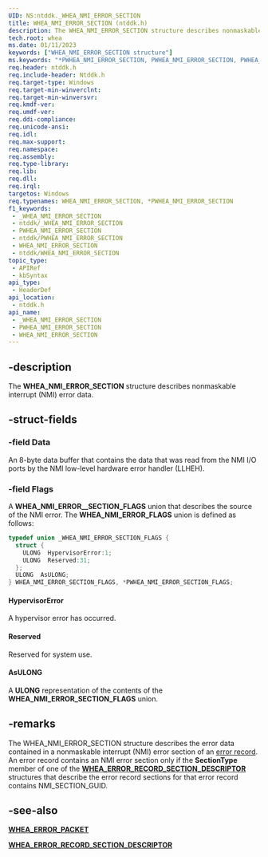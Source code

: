```yaml
---
UID: NS:ntddk._WHEA_NMI_ERROR_SECTION
title: WHEA_NMI_ERROR_SECTION (ntddk.h)
description: The WHEA_NMI_ERROR_SECTION structure describes nonmaskable interrupt (NMI) error data.
tech.root: whea
ms.date: 01/11/2023
keywords: ["WHEA_NMI_ERROR_SECTION structure"]
ms.keywords: "*PWHEA_NMI_ERROR_SECTION, PWHEA_NMI_ERROR_SECTION, PWHEA_NMI_ERROR_SECTION structure pointer [WHEA Drivers and Applications], WHEA_NMI_ERROR_SECTION, WHEA_NMI_ERROR_SECTION structure [WHEA Drivers and Applications], _WHEA_NMI_ERROR_SECTION, ntddk/PWHEA_NMI_ERROR_SECTION, ntddk/WHEA_NMI_ERROR_SECTION, whea.whea_nmi_error_section, whearef_295c8b30-1ec5-41a3-ba50-f00c1b1b5524.xml"
req.header: ntddk.h
req.include-header: Ntddk.h
req.target-type: Windows
req.target-min-winverclnt:
req.target-min-winversvr: 
req.kmdf-ver: 
req.umdf-ver: 
req.ddi-compliance: 
req.unicode-ansi: 
req.idl: 
req.max-support: 
req.namespace: 
req.assembly: 
req.type-library: 
req.lib: 
req.dll: 
req.irql: 
targetos: Windows
req.typenames: WHEA_NMI_ERROR_SECTION, *PWHEA_NMI_ERROR_SECTION
f1_keywords:
 - _WHEA_NMI_ERROR_SECTION
 - ntddk/_WHEA_NMI_ERROR_SECTION
 - PWHEA_NMI_ERROR_SECTION
 - ntddk/PWHEA_NMI_ERROR_SECTION
 - WHEA_NMI_ERROR_SECTION
 - ntddk/WHEA_NMI_ERROR_SECTION
topic_type:
 - APIRef
 - kbSyntax
api_type:
 - HeaderDef
api_location:
 - ntddk.h
api_name:
 - _WHEA_NMI_ERROR_SECTION
 - PWHEA_NMI_ERROR_SECTION
 - WHEA_NMI_ERROR_SECTION
---
```


## -description

The **WHEA_NMI_ERROR_SECTION** structure describes nonmaskable interrupt (NMI) error data.

## -struct-fields

### -field Data

An 8-byte data buffer that contains the data that was read from the NMI I/O ports by the NMI low-level hardware error handler (LLHEH).

### -field Flags

A **WHEA_NMI_ERROR__SECTION_FLAGS** union that describes the source of the NMI error. The **WHEA_NMI_ERROR_FLAGS** union is defined as follows:

```cpp
typedef union _WHEA_NMI_ERROR_SECTION_FLAGS {
  struct {
    ULONG  HypervisorError:1;
    ULONG  Reserved:31;
  };
  ULONG  AsULONG;
} WHEA_NMI_ERROR_SECTION_FLAGS, *PWHEA_NMI_ERROR_SECTION_FLAGS;
```

#### HypervisorError

A hypervisor error has occurred.

#### Reserved

Reserved for system use.

#### AsULONG

A **ULONG** representation of the contents of the **WHEA_NMI_ERROR_SECTION_FLAGS** union.

## -remarks

The WHEA_NMI_ERROR_SECTION structure describes the error data contained in a nonmaskable interrupt (NMI) error section of an [error record](/windows-hardware/drivers/whea/error-records). An error record contains an NMI error section only if the **SectionType** member of one of the [**WHEA_ERROR_RECORD_SECTION_DESCRIPTOR**](./ns-ntddk-_whea_error_record_section_descriptor.md) structures that describe the error record sections for that error record contains NMI_SECTION_GUID.

## -see-also

[**WHEA_ERROR_PACKET**](/previous-versions/windows/hardware/drivers/ff560465(v=vs.85))

[**WHEA_ERROR_RECORD_SECTION_DESCRIPTOR**](./ns-ntddk-_whea_error_record_section_descriptor.md)